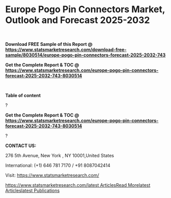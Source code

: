 <h1>Europe Pogo Pin Connectors Market, Outlook and Forecast 2025-2032</h1><br/><p><strong>Download FREE Sample of this Report @ <a href="https://www.statsmarketresearch.com/download-free-sample/8030514/europe-pogo-pin-connectors-forecast-2025-2032-743">https://www.statsmarketresearch.com/download-free-sample/8030514/europe-pogo-pin-connectors-forecast-2025-2032-743</a></strong></p>
 
 
 
 <div><b>Get the Complete Report & TOC @ <a href="https://www.statsmarketresearch.com/europe-pogo-pin-connectors-forecast-2025-2032-743-8030514">https://www.statsmarketresearch.com/europe-pogo-pin-connectors-forecast-2025-2032-743-8030514</a></b></div>
 
 
 
 <p><br />
 
 <b>Table of content</b></p>
 
 
 
 <p>? </p>
 
 
 
 <div><b>Get the Complete Report & TOC @ <a href="https://www.statsmarketresearch.com/europe-pogo-pin-connectors-forecast-2025-2032-743-8030514">https://www.statsmarketresearch.com/europe-pogo-pin-connectors-forecast-2025-2032-743-8030514</a></b></div>
 
 
 
 <p>? </p>
 
 
 
 <p><b>CONTACT US:</b><br />
 
 276 5th Avenue, New York , NY 10001,United States<br />
 
 International: (+1) 646 781 7170 / +91 8087042414<br />
 
 Visit: <a href="https://www.statsmarketresearch.com/">https://www.statsmarketresearch.com/</a><br />
 
 <a href="https://gyeongbokgung.com">https://www.statsmarketresearch.com/</a><a href="https://hallyeomaritime.com">latest Articles</a><a href="https://jingwansa.com">Read More</a><a href="https://nguoiviet.jp/">latest Articles</a><a href="https://www.intelmarketresearch.com/">latest Publications</a></p>